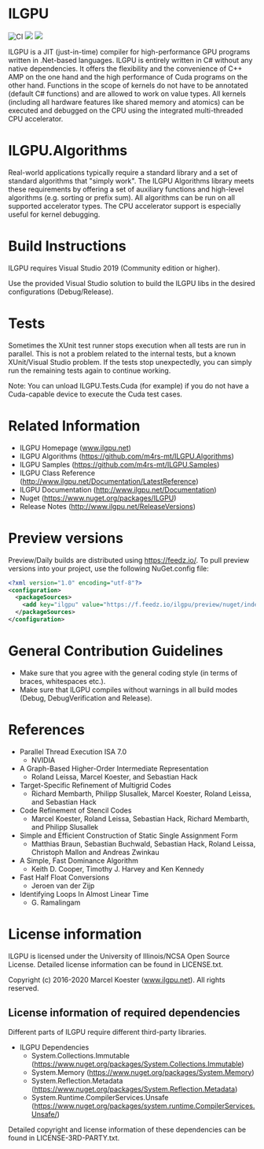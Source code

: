 # ILGPU
![CI](https://github.com/G-Research/consuldotnet/workflows/CI/badge.svg?style=flat)
[![](https://img.shields.io/nuget/v/ilgpu?style=flat)](https://www.nuget.org/packages/ilgpu/)
[![](https://img.shields.io/feedz/vpre/ilgpu/preview/ilgpu?style=flat&color=blue)](#preview-versions)

ILGPU is a JIT (just-in-time) compiler for high-performance GPU programs written in .Net-based languages.
ILGPU is entirely written in C# without any native dependencies.
It offers the flexibility and the convenience of C++ AMP on the one hand and the high performance of Cuda programs on the other hand.
Functions in the scope of kernels do not have to be annotated (default C# functions) and are allowed to work on value types.
All kernels (including all hardware features like shared memory and atomics) can be executed and debugged on the CPU using the integrated multi-threaded CPU accelerator.

# ILGPU.Algorithms

Real-world applications typically require a standard library and a set of standard algorithms that "simply work".
The ILGPU Algorithms library meets these requirements by offering a set of auxiliary functions and high-level algorithms (e.g. sorting or prefix sum).
All algorithms can be run on all supported accelerator types.
The CPU accelerator support is especially useful for kernel debugging.

# Build Instructions

ILGPU requires Visual Studio 2019 (Community edition or higher).

Use the provided Visual Studio solution to build the ILGPU libs
in the desired configurations (Debug/Release).

# Tests

Sometimes the XUnit test runner stops execution when all tests are run in parallel.
This is not a problem related to the internal tests, but a known XUnit/Visual Studio problem.
If the tests stop unexpectedly, you can simply run the remaining tests again to continue working.

Note: You can unload ILGPU.Tests.Cuda (for example) if you do not have a Cuda-capable device to
execute the Cuda test cases.

# Related Information
* ILGPU Homepage (www.ilgpu.net)
* ILGPU Algorithms (https://github.com/m4rs-mt/ILGPU.Algorithms)
* ILGPU Samples (https://github.com/m4rs-mt/ILGPU.Samples)
* ILGPU Class Reference (http://www.ilgpu.net/Documentation/LatestReference)
* ILGPU Documentation (http://www.ilgpu.net/Documentation)
* Nuget (https://www.nuget.org/packages/ILGPU)
* Release Notes (http://www.ilgpu.net/ReleaseVersions)

# Preview versions
Preview/Daily builds are distributed using https://feedz.io/. To pull preview versions into your project, use the following NuGet.config file:
~~~xml
<?xml version="1.0" encoding="utf-8"?>
<configuration>
  <packageSources>
    <add key="ilgpu" value="https://f.feedz.io/ilgpu/preview/nuget/index.json" />
  </packageSources>
</configuration>
~~~

# General Contribution Guidelines

* Make sure that you agree with the general coding style (in terms of braces, whitespaces etc.).
* Make sure that ILGPU compiles without warnings in all build modes (Debug, DebugVerification and Release).

# References

* Parallel Thread Execution ISA 7.0
    - NVIDIA
* A Graph-Based Higher-Order Intermediate Representation
    - Roland Leissa, Marcel Koester, and Sebastian Hack
* Target-Specific Refinement of Multigrid Codes
    - Richard Membarth, Philipp Slusallek, Marcel Koester, Roland Leissa, and Sebastian Hack
* Code Refinement of Stencil Codes
    - Marcel Koester, Roland Leissa, Sebastian Hack, Richard Membarth, and Philipp Slusallek
* Simple and Efficient Construction of Static Single Assignment Form
    - Matthias Braun, Sebastian Buchwald, Sebastian Hack, Roland Leissa, Christoph Mallon and Andreas Zwinkau
* A Simple, Fast Dominance Algorithm
    - Keith D. Cooper, Timothy J. Harvey and Ken Kennedy
* Fast Half Float Conversions
    - Jeroen van der Zijp
* Identifying Loops In Almost Linear Time
    - G. Ramalingam

# License information

ILGPU is licensed under the University of Illinois/NCSA Open Source License.
Detailed license information can be found in LICENSE.txt.

Copyright (c) 2016-2020 Marcel Koester (www.ilgpu.net). All rights reserved.

## License information of required dependencies

Different parts of ILGPU require different third-party libraries.
* ILGPU Dependencies
    - System.Collections.Immutable
    (https://www.nuget.org/packages/System.Collections.Immutable)
    - System.Memory
    (https://www.nuget.org/packages/System.Memory)
    - System.Reflection.Metadata
    (https://www.nuget.org/packages/System.Reflection.Metadata)
    - System.Runtime.CompilerServices.Unsafe
    (https://www.nuget.org/packages/system.runtime.CompilerServices.Unsafe/)

Detailed copyright and license information of these dependencies can be found in
LICENSE-3RD-PARTY.txt.
